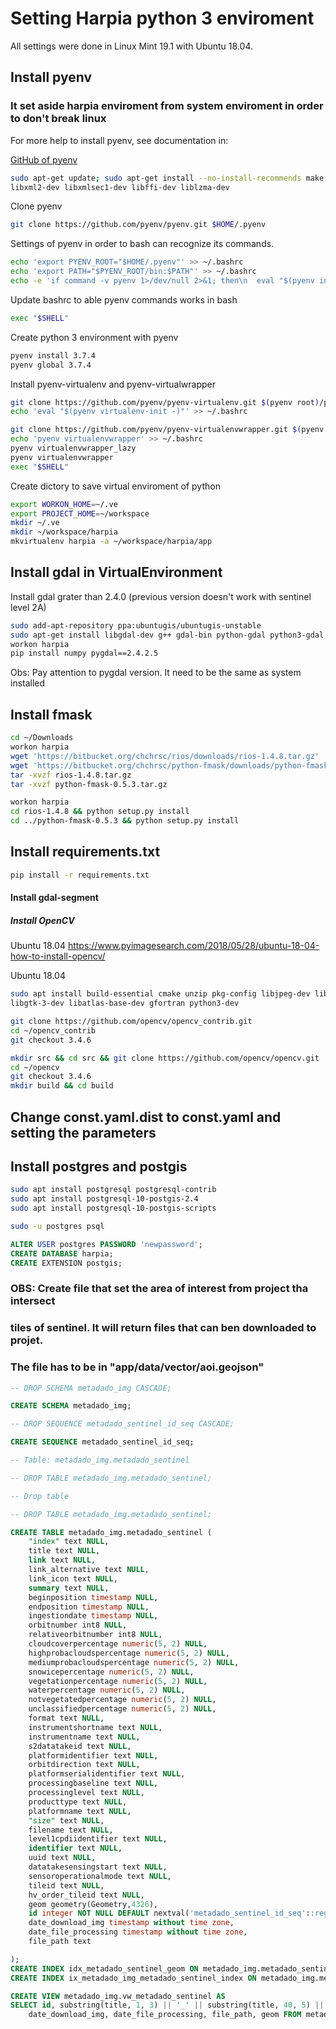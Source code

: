 # Setting Harpia python 3 enviroment

All settings were done in Linux Mint 19.1 with Ubuntu 18.04.

## Install pyenv

### It set aside harpia enviroment from system enviroment in order to  don't break linux

For more help to install pyenv, see documentation in:

[GitHub of pyenv](http://github.com/pyenv/pyenv)

```bash
sudo apt-get update; sudo apt-get install --no-install-recommends make \ build-essential libssl-dev zlib1g-dev libbz2-dev libreadline-dev \ libsqlite3-dev wget curl llvm libncurses5-dev xz-utils tk-dev \
libxml2-dev libxmlsec1-dev libffi-dev liblzma-dev
```

Clone pyenv

```bash
git clone https://github.com/pyenv/pyenv.git $HOME/.pyenv
```

Settings of pyenv in order to bash can recognize its commands.

```bash
echo 'export PYENV_ROOT="$HOME/.pyenv"' >> ~/.bashrc
echo 'export PATH="$PYENV_ROOT/bin:$PATH"' >> ~/.bashrc
echo -e 'if command -v pyenv 1>/dev/null 2>&1; then\n  eval "$(pyenv init -)"\nfi' >> ~/.bashrc
```

Update bashrc to able pyenv commands works in bash

```bash
exec "$SHELL"
```

Create python 3 environment with pyenv

```bash
pyenv install 3.7.4
pyenv global 3.7.4
```

Install pyenv-virtualenv and pyenv-virtualwrapper

```bash
git clone https://github.com/pyenv/pyenv-virtualenv.git $(pyenv root)/plugins/pyenv-virtualenv
echo 'eval "$(pyenv virtualenv-init -)"' >> ~/.bashrc

git clone https://github.com/pyenv/pyenv-virtualenvwrapper.git $(pyenv root)/plugins/pyenv-virtualenvwrapper
echo 'pyenv virtualenvwrapper' >> ~/.bashrc
pyenv virtualenvwrapper_lazy
pyenv virtualenvwrapper
exec "$SHELL"
```

Create dictory to save virtual enviroment of python

```bash
export WORKON_HOME=~/.ve
export PROJECT_HOME=~/workspace
mkdir ~/.ve
mkdir ~/workspace/harpia
mkvirtualenv harpia -a ~/workspace/harpia/app
```

## Install gdal in VirtualEnvironment

Install gdal grater than 2.4.0 (previous version doesn't work with sentinel level 2A)

```bash
sudo add-apt-repository ppa:ubuntugis/ubuntugis-unstable
sudo apt-get install libgdal-dev g++ gdal-bin python-gdal python3-gdal
workon harpia
pip install numpy pygdal==2.4.2.5
```
Obs: Pay attention to pygdal version. It need to be the same as system installed

## Install fmask

```bash
cd ~/Downloads
workon harpia
wget 'https://bitbucket.org/chchrsc/rios/downloads/rios-1.4.8.tar.gz'
wget 'https://bitbucket.org/chchrsc/python-fmask/downloads/python-fmask-0.5.3.tar.gz'
tar -xvzf rios-1.4.8.tar.gz
tar -xvzf python-fmask-0.5.3.tar.gz

workon harpia
cd rios-1.4.8 && python setup.py install
cd ../python-fmask-0.5.3 && python setup.py install
```

## Install requirements.txt
```bash
pip install -r requirements.txt
```

#### Install gdal-segment
##### Install OpenCV

Ubuntu 18.04
https://www.pyimagesearch.com/2018/05/28/ubuntu-18-04-how-to-install-opencv/

Ubuntu 18.04
```bash
sudo apt install build-essential cmake unzip pkg-config libjpeg-dev libpng-dev libtiff-dev 
libgtk-3-dev libatlas-base-dev gfortran python3-dev

```

```bash
git clone https://github.com/opencv/opencv_contrib.git
cd ~/opencv_contrib
git checkout 3.4.6

mkdir src && cd src && git clone https://github.com/opencv/opencv.git
cd ~/opencv
git checkout 3.4.6
mkdir build && cd build
```

## Change const.yaml.dist to const.yaml and setting the parameters

## Install postgres and postgis
```bash
sudo apt install postgresql postgresql-contrib
sudo apt install postgresql-10-postgis-2.4
sudo apt install postgresql-10-postgis-scripts
```
```bash
sudo -u postgres psql
```
```sql
ALTER USER postgres PASSWORD 'newpassword';
CREATE DATABASE harpia;
CREATE EXTENSION postgis;
```

### OBS: Create file that set the area of interest from project tha intersect 
### tiles of sentinel. It will return files that can ben downloaded to projet.
### The file has to be in "app/data/vector/aoi.geojson"

```sql
-- DROP SCHEMA metadado_img CASCADE;

CREATE SCHEMA metadado_img;

-- DROP SEQUENCE metadado_sentinel_id_seq CASCADE;

CREATE SEQUENCE metadado_sentinel_id_seq;

-- Table: metadado_img.metadado_sentinel

-- DROP TABLE metadado_img.metadado_sentinel;

-- Drop table

-- DROP TABLE metadado_img.metadado_sentinel;

CREATE TABLE metadado_img.metadado_sentinel (
	"index" text NULL,
	title text NULL,
	link text NULL,
	link_alternative text NULL,
	link_icon text NULL,
	summary text NULL,
	beginposition timestamp NULL,
	endposition timestamp NULL,
	ingestiondate timestamp NULL,
	orbitnumber int8 NULL,
	relativeorbitnumber int8 NULL,
	cloudcoverpercentage numeric(5, 2) NULL,
	highprobacloudspercentage numeric(5, 2) NULL,
	mediumprobacloudspercentage numeric(5, 2) NULL,
	snowicepercentage numeric(5, 2) NULL,
	vegetationpercentage numeric(5, 2) NULL,
	waterpercentage numeric(5, 2) NULL,
	notvegetatedpercentage numeric(5, 2) NULL,
	unclassifiedpercentage numeric(5, 2) NULL,
	format text NULL,
	instrumentshortname text NULL,
	instrumentname text NULL,
	s2datatakeid text NULL,
	platformidentifier text NULL,
	orbitdirection text NULL,
	platformserialidentifier text NULL,
	processingbaseline text NULL,
	processinglevel text NULL,
	producttype text NULL,
	platformname text NULL,
	"size" text NULL,
	filename text NULL,
	level1cpdiidentifier text NULL,
	identifier text NULL,
	uuid text NULL,
	datatakesensingstart text NULL,
	sensoroperationalmode text NULL,
	tileid text NULL,
	hv_order_tileid text NULL,
	geom geometry(Geometry,4326),
    id integer NOT NULL DEFAULT nextval('metadado_sentinel_id_seq'::regclass),
    date_download_img timestamp without time zone,
    date_file_processing timestamp without time zone,
	file_path text

);
CREATE INDEX idx_metadado_sentinel_geom ON metadado_img.metadado_sentinel USING gist (geom);
CREATE INDEX ix_metadado_img_metadado_sentinel_index ON metadado_img.metadado_sentinel USING btree (index);

CREATE VIEW metadado_img.vw_metadado_sentinel AS
SELECT id, substring(title, 1, 3) || '_' || substring(title, 40, 5) || '_' || substring(title,12, 8) AS name, substring(title,12, 8) AS "date", cloudcoverpercentage, title, link, size, 
	date_download_img, date_file_processing, file_path, geom FROM metadado_img.metadado_sentinel;
```

